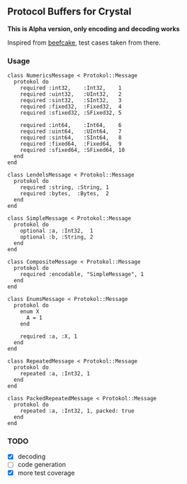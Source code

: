 ## Protocol Buffers for Crystal

**This is Alpha version, only encoding and decoding works**

Inspired from [beefcake](github.com/protobuf-ruby/beefcake), test cases taken from there.

### Usage

```crystal
class NumericsMessage < Protokol::Message
  protokol do
    required :int32,    :Int32,    1
    required :uint32,   :UInt32,   2
    required :sint32,   :SInt32,   3
    required :fixed32,  :Fixed32,  4
    required :sfixed32, :SFixed32, 5

    required :int64,    :Int64,    6
    required :uint64,   :UInt64,   7
    required :sint64,   :SInt64,   8
    required :fixed64,  :Fixed64,  9
    required :sfixed64, :SFixed64, 10
  end
end

class LendelsMessage < Protokol::Message
  protokol do
    required :string, :String, 1
    required :bytes,  :Bytes,  2
  end
end

class SimpleMessage < Protokol::Message
  protokol do
    optional :a, :Int32,  1
    optional :b, :String, 2
  end
end

class CompositeMessage < Protokol::Message
  protokol do
    required :encodable, "SimpleMessage", 1
  end
end

class EnumsMessage < Protokol::Message
  protokol do
    enum X
      A = 1
    end

    required :a, :X, 1
  end
end

class RepeatedMessage < Protokol::Message
  protokol do
    repeated :a, :Int32, 1
  end
end

class PackedRepeatedMessage < Protokol::Message
  protokol do
    repeated :a, :Int32, 1, packed: true
  end
end
```

### TODO

- [X] decoding
- [ ] code generation
- [X] more test coverage
